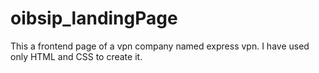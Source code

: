 # oibsip_landingPage
This a frontend page of a vpn company named express vpn.
I have used only HTML and CSS to create it.
